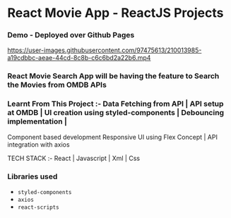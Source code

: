 # React Movie App - ReactJS Projects

### Demo - Deployed over Github Pages 

https://user-images.githubusercontent.com/97475613/210013985-a19cdbbc-aeae-44cd-8c8b-c6c6bd2a22b6.mp4

### React Movie Search App will be having the feature to Search the Movies from OMDB APIs

### Learnt From This Project :- Data Fetching from API | API setup at OMDB | UI creation using styled-components | Debouncing implementation |
Component based development Responsive UI using Flex Concept |
API integration with axios

TECH STACK :- React | Javascript | Xml | Css 

### Libraries used
* `styled-components`
* `axios`
* `react-scripts`
